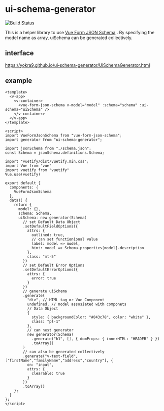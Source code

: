 # ui-schema-generator

[![Build Status](https://travis-ci.com/yokra9/ui-schema-generator.svg?branch=master)](https://travis-ci.com/yokra9/ui-schema-generator)

This is a helper library to use [Vue Form JSON Schema](https://github.com/jarvelov/vue-form-json-schema) . By specifying the model name as array, uiSchema can be generated collectively.

## interface

https://yokra9.github.io/ui-schema-generator/UiSchemaGenerator.html

## example

```vue
<template>
  <v-app>
    <v-container>
      <vue-form-json-schema v-model="model" :schema="schema" :ui-schema="uiSchema" />
    </v-container>
  </v-app>
</template>

<script>
import VueFormJsonSchema from "vue-form-json-schema";
import generator from "ui-schema-generator";

import jsonSchema from "./schema.json";
const Schema = jsonSchema.definitions.Schema;

import "vuetify/dist/vuetify.min.css";
import Vue from "vue"
import vuetify from "vuetify"
Vue.use(vuetify)

export default {
  components: {
    VueFormJsonSchema
  },
  data() {
    return {
      model: {},
      schema: Schema,
      uiSchema: new generator(Schema)
        // set Default Data Object
        .setDefaultFieldOptions({
          attrs: {
            outlined: true,
            // can set functionional value
            label: model => model,
            hint: model => Schema.properties[model].description
          },
          class: "mt-5"
        })
        // set Default Error Options
        .setDefaultErrorOptions({
          attrs: {
            error: true
          }
        })
        // generate uiSchema
        .generate(
          "div", // HTML tag or Vue Component
          undefined, // model assosiated with componets 
          // Data Object
          {
            style: { backgroundColor: "#043c78", color: "white" },
            class: "pl-1"
          },
          // can nest generator
          new generator(Schema)
            .generate("h1", [], { domProps: { innerHTML: "HEADER" } })
            .toArray()
        )
        // can also be generated collectively
        .generate("v-text-field", ["firstName","familyName","address","country"], {
          on: "input",
          attrs: {
            clearable: true
          }
        })
        .toArray()
    };
  }
};
</script>
```